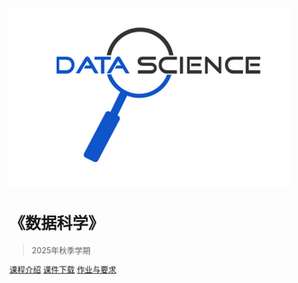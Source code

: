 <!-- _coverpage.md -->

![logo](ds.png)

# 《数据科学》

> 2025年秋季学期

[课程介绍](#课程介绍)
[课件下载](https://docs.qq.com/s/u_BsIYlP-jh4ptyuXVRFta)
[作业与要求](https://f.nkugame.com/#/practice)